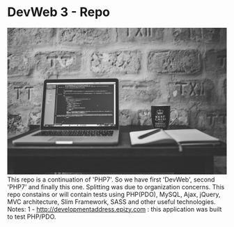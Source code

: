 # DevWeb 3 - Repo

![Code and coffee, there's no such a thing](./codemedium.jpg)
This repo is a continuation of 'PHP7'. So we have first 'DevWeb', second 'PHP7' and finally this one. Splitting was due to organization concerns.
This repo constains or will contain tests using PHP(PDO), MySQL, Ajax, jQuery, MVC architecture, Slim Framework, SASS and other useful technologies.
\
Notes:
1 - http://developmentaddress.epizy.com : this application was built to test PHP/PDO.
